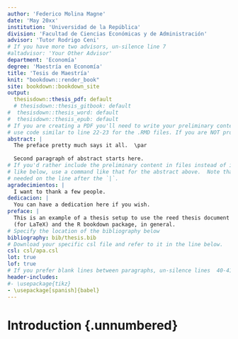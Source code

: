 ```yaml
---
author: 'Federico Molina Magne'
date: 'May 20xx'
institution: 'Universidad de la República'
division: 'Facultad de Ciencias Económicas y de Administración'
advisor: 'Tutor Rodrigo Ceni'
# If you have more two advisors, un-silence line 7
#altadvisor: 'Your Other Advisor'
department: 'Economía'
degree: 'Maestría en Economía'
title: 'Tesis de Maestría'
knit: "bookdown::render_book"
site: bookdown::bookdown_site
output: 
  thesisdown::thesis_pdf: default
  # thesisdown::thesis_gitbook: default
#  thesisdown::thesis_word: default
#  thesisdown::thesis_epub: default
# If you are creating a PDF you'll need to write your preliminary content (e.g., abstract, acknowledgements) here or
# use code similar to line 22-23 for the .RMD files. If you are NOT producing a PDF, you can delete or silence lines 21-32 in this YAML header.
abstract: |
  The preface pretty much says it all.  \par
  
  Second paragraph of abstract starts here.
# If you'd rather include the preliminary content in files instead of inline
# like below, use a command like that for the abstract above.  Note that a tab is 
# needed on the line after the `|`.
agradecimientos: |
  I want to thank a few people.
dedicacion: |
  You can have a dedication here if you wish. 
preface: |
  This is an example of a thesis setup to use the reed thesis document class
  (for LaTeX) and the R bookdown package, in general.
# Specify the location of the bibliography below
bibliography: bib/thesis.bib
# Download your specific csl file and refer to it in the line below.
csl: csl/apa.csl
lot: true
lof: true
# If you prefer blank lines between paragraphs, un-silence lines  40-41 (this requires package tikz)
header-includes:
#- \usepackage{tikz}
- \usepackage[spanish]{babel}
---
```


<!--
Above is the YAML (YAML Ain't Markup Language) header that includes a lot of metadata used to produce the document.  Be careful with spacing in this header!

If you'd prefer to not include a Dedication, for example, simply delete the section entirely, or silence (add #) them. 

If you have other LaTeX packages you would like to include, delete the # before header-includes and list the packages after hyphens on new lines.

If you'd like to include a comment that won't be produced in your resulting file enclose it in a block like this.

If you receive a duplicate label error after knitting, make sure to delete the index.Rmd file and then knit again.
-->



<!-- On ordering the chapter files:
There are two options:
1. Name your chapter files in the order in which you want them to appear (e.g., 01-Inro, 02-Data, 03-Conclusions). 
2. Otherwise, you can specify the order in which they appear in the _bookdown.yml (for PDF only).

Do not include 00(two-hyphens)prelim.Rmd and 00-abstract.Rmd in the YAML file--they are handled in the YAML above differently for the PDF version.
-->

<!-- The {.unnumbered} option here means that the introduction will be "Chapter 0." You can also use {-} for no numbers
on chapters.
-->

# Introduction {.unnumbered}


